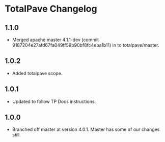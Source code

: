 # TotalPave Changelog

## 1.1.0
- Merged apache master 4.1.1-dev (commit 9187204e27afd67fa049ff59b90bf8fc4eba1b11) in to totalpave/master.

## 1.0.2
- Added totalpave scope.

## 1.0.1
- Updated to follow TP Docs instructions.

## 1.0.0
- Branched off master at version 4.0.1. Master has some of our changes still.

